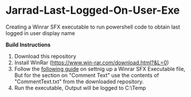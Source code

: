 # Jarrad-Last-Logged-On-User-Exe
Creating a Winrar SFX executable to run powershell  code to obtain last logged in user display name

 **Build Instructions**

 1. Download this repository
 2. Install WinRar (https://www.win-rar.com/download.html?&L=0)
 3. Follow the [following guide](http://www.systanddeploy.com/2016/04/how-to-create-exe-using-winrar-to-run.html?fbclid=IwAR3a_RCE4cebEw-BhdnHiXWHu5OgLoWWP7wynVVrSxfhb748SJwdYp_yjjQ) on settnig up a Winrar SFX Executable file, But for the section on "Comment Text" use the contents of "CommentText.txt" from the downloaded repository.
 4. Run the executable, Output will be logged to C:\Temp
